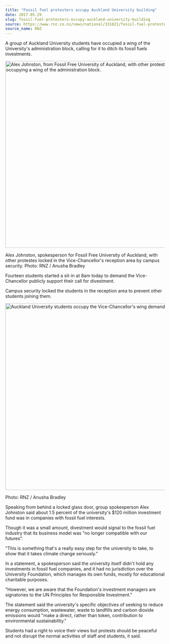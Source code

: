 ```yaml
---
title: "Fossil fuel protesters occupy Auckland University building"
date: 2017-05-29
slug: fossil-fuel-protesters-occupy-auckland-university-building
source: https://www.rnz.co.nz/news/national/331821/fossil-fuel-protesters-occupy-auckland-university-building
source_name: RNZ
---
```

<p>A group of Auckland University students have occupied a wing of the University's administration block, calling for it to ditch its fossil fuels investments.</p>
<div class="photo-captioned photo-captioned-full photo-cntr eight_col " itemscope="" itemtype="http://schema.org/ImageObject">
<img loading="lazy" src="https://media.rnztools.nz/rnz/image/upload/s--5rrHnncR--/c_scale,f_auto,q_auto,w_1050/v1643693655/4OCYHKU_copyright_image_111333?_a=BACCd2AD" width="1050" height="590" alt="Alex Johnston, from Fossil Free University of Auckland, with other protesters locked in the Vice-Chancellor's reception area by campus security, after occupying a wing of the administration block.">
<p class="photo-captioned__information">
<span itemprop="caption" class="caption">Alex Johnston, spokesperson for Fossil Free University of Auckland, with other protestes locked in the Vice-Chancellor's reception area by campus security. </span>
<span class="credit">Photo: <span itemprop="copyrightHolder">RNZ / Anusha Bradley</span></span>
</p>
</div>
<p>Fourteen students started a sit-in at 8am today to demand the Vice-Chancellor publicly support their call for divestment.</p>
<p>Campus security locked the students in the reception area to prevent other students joining them.</p>
<div class="photo-captioned photo-captioned-full photo-cntr eight_col " itemscope="" itemtype="http://schema.org/ImageObject">
<img loading="lazy" src="https://media.rnztools.nz/rnz/image/upload/s--6KWNDfPC--/c_scale,f_auto,q_auto,w_1050/v1643693659/4OCYHGB_copyright_image_111334?_a=BACCd2AD" width="1050" height="590" alt="Auckland University students occupy the Vice-Chancellor's wing demanding fossil fuel divestment.">
<p class="photo-captioned__information">
<span class="credit">Photo: <span itemprop="copyrightHolder">RNZ / Anusha Bradley</span></span>
</p>
</div>
<p>Speaking from behind a locked glass door, group spokesperson Alex Johnston said about 1.5 percent of the university's $120 million investment fund was in companies with fossil fuel interests.</p>
<p>Though it was a small amount, divestment would signal to the fossil fuel industry that its business model was "no longer compatible with our futures".</p>
<p>"This is something that's a really easy step for the university to take, to show that it takes climate change seriously."</p>
<p>In a statement, a spokesperson said the university itself didn't hold any investments in fossil fuel companies, and it had no jurisdiction over the University Foundation, which manages its own funds, mostly for educational charitable purposes.</p>
<p>"However, we are aware that the Foundation's investment managers are signatories to the UN Principles for Responsible Investment."</p>
<p>The statement said the university's specific objectives of seeking to reduce energy consumption, wastewater, waste to landfills and carbon dioxide emissions would "make a direct, rather than token, contribution to environmental sustainability."</p>
<p>Students had a right to voice their views but protests should be peaceful and not disrupt the normal activities of staff and students, it said.</p>